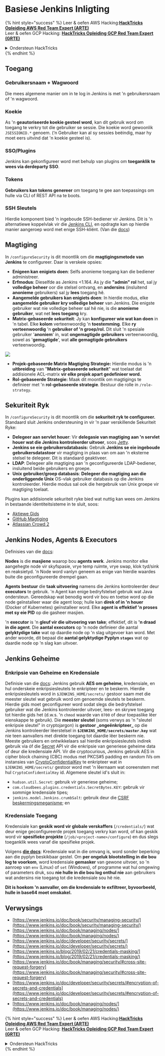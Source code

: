 # Basiese Jenkins Inligting

{% hint style="success" %}
Leer & oefen AWS Hacking:<img src="../../.gitbook/assets/image (1) (1).png" alt="" data-size="line">[**HackTricks Opleiding AWS Red Team Expert (ARTE)**](https://training.hacktricks.xyz/courses/arte)<img src="../../.gitbook/assets/image (1) (1).png" alt="" data-size="line">\
Leer & oefen GCP Hacking: <img src="../../.gitbook/assets/image (2).png" alt="" data-size="line">[**HackTricks Opleiding GCP Red Team Expert (GRTE)**<img src="../../.gitbook/assets/image (2).png" alt="" data-size="line">](https://training.hacktricks.xyz/courses/grte)

<details>

<summary>Ondersteun HackTricks</summary>

* Kyk na die [**subskripsie planne**](https://github.com/sponsors/carlospolop)!
* **Sluit aan by die** 💬 [**Discord groep**](https://discord.gg/hRep4RUj7f) of die [**telegram groep**](https://t.me/peass) of **volg** ons op **Twitter** 🐦 [**@hacktricks\_live**](https://twitter.com/hacktricks\_live)**.**
* **Deel hacking truuks deur PRs in te dien na die** [**HackTricks**](https://github.com/carlospolop/hacktricks) en [**HackTricks Cloud**](https://github.com/carlospolop/hacktricks-cloud) github repos.

</details>
{% endhint %}

## Toegang

### Gebruikersnaam + Wagwoord

Die mees algemene manier om in te log in Jenkins is met 'n gebruikersnaam of 'n wagwoord.

### Koekie

As 'n **geautoriseerde koekie gesteel word**, kan dit gebruik word om toegang te verkry tot die gebruiker se sessie. Die koekie word gewoonlik `JSESSIONID.*` genoem. (‘n Gebruiker kan al sy sessies beëindig, maar hy moet eers uitvind dat 'n koekie gesteel is).

### SSO/Plugins

Jenkins kan gekonfigureer word met behulp van plugins om **toeganklik te wees via derdeparty SSO**.

### Tokens

**Gebruikers kan tokens genereer** om toegang te gee aan toepassings om hulle via CLI of REST API na te boots.

### SSH Sleutels

Hierdie komponent bied 'n ingeboude SSH-bediener vir Jenkins. Dit is 'n alternatiewe koppelvlak vir die [Jenkins CLI](https://www.jenkins.io/doc/book/managing/cli/), en opdragte kan op hierdie manier aangeroep word met enige SSH-kliënt. (Van die [docs](https://plugins.jenkins.io/sshd/))

## Magtiging

In `/configureSecurity` is dit moontlik om die **magtigingsmetode van Jenkins** te configureer. Daar is verskeie opsies:

* **Enigeen kan enigiets doen**: Selfs anonieme toegang kan die bediener administreer.
* **Erfmodus**: Dieselfde as Jenkins <1.164. As jy die **"admin" rol** het, sal jy **volledige beheer** oor die stelsel ontvang, en **andersins** (insluitend **anonieme** gebruikers) sal jy **lees** toegang hê.
* **Aangemelde gebruikers kan enigiets doen**: In hierdie modus, elke **aangemelde gebruiker kry volledige beheer** van Jenkins. Die enigste gebruiker wat nie volledige beheer sal hê nie, is die **anonieme gebruiker**, wat net **lees toegang** kry.
* **Matrix-gebaseerde sekuriteit**: Jy kan **konfigureer wie wat kan doen** in 'n tabel. Elke **kolom** verteenwoordig 'n **toestemming**. Elke **ry** **verteenwoordig** 'n **gebruiker of 'n groep/rol.** Dit sluit 'n spesiale gebruiker '**anoniem**' in, wat **ongemagtigde gebruikers** verteenwoordig, sowel as '**gemagtigde**', wat **alle gemagtigde gebruikers** verteenwoordig.

![](<../../.gitbook/assets/image (149).png>)

* **Projek-gebaseerde Matrix Magtiging Strategie:** Hierdie modus is 'n **uitbreiding** van "**Matrix-gebaseerde sekuriteit**" wat toelaat dat addisionele ACL-matrix **vir elke projek apart gedefinieer word.**
* **Rol-gebaseerde Strategie:** Maak dit moontlik om magtigings te definieer met 'n **rol-gebaseerde strategie**. Bestuur die rolle in `/role-strategy`.

## **Sekuriteit Ryk**

In `/configureSecurity` is dit moontlik om die **sekuriteit ryk te configureer.** Standaard sluit Jenkins ondersteuning in vir 'n paar verskillende Sekuriteit Ryke:

* **Delegeer aan servlet houer**: Vir **delegasie van magtiging aan 'n servlet houer wat die Jenkins kontroleerder uitvoer**, soos [Jetty](https://www.eclipse.org/jetty/).
* **Jenkins se eie gebruikersdatabasis:** Gebruik **Jenkins se eie ingeboude gebruikersdatastoor** vir magtiging in plaas van om aan 'n eksterne stelsel te delegeer. Dit is standaard geaktiveer.
* **LDAP**: Delegeer alle magtiging aan 'n geconfigureerde LDAP-bediener, insluitend beide gebruikers en groepe.
* **Unix gebruiker/groep databasis**: **Delegeer die magtiging aan die onderliggende Unix** OS-vlak gebruiker databasis op die Jenkins kontroleerder. Hierdie modus sal ook die hergebruik van Unix groepe vir magtiging toelaat.

Plugins kan addisionele sekuriteit ryke bied wat nuttig kan wees om Jenkins in bestaande identiteitsisteme in te sluit, soos:

* [Aktiewe Gids](https://plugins.jenkins.io/active-directory)
* [GitHub Magtiging](https://plugins.jenkins.io/github-oauth)
* [Atlassian Crowd 2](https://plugins.jenkins.io/crowd2)

## Jenkins Nodes, Agents & Executors

Definisies van die [docs](https://www.jenkins.io/doc/book/managing/nodes/):

**Nodes** is die **masjiene** waarop bou **agents werk**. Jenkins monitor elke aangehegte node vir skyfspasie, vrye temp ruimte, vrye swap, klok tyd/sink en reaksietyd. 'n Node word vanlyn geneem as enige van hierdie waardes buite die geconfigureerde drempel gaan.

**Agents** **bestuur** die **taak uitvoering** namens die Jenkins kontroleerder deur **executors** te gebruik. 'n Agent kan enige bedryfstelsel gebruik wat Java ondersteun. Gereedskap wat benodig word vir bou en toetse word op die node geïnstalleer waar die agent loop; hulle kan **direk of in 'n houer** (Docker of Kubernetes) geïnstalleer word. Elke **agent is effektief 'n proses met sy eie PID** op die gasheer masjien.

'n **executor** is 'n **gleuf vir die uitvoering van take**; effektief, dit is **'n draad in die agent**. Die **aantal executors** op 'n node definieer die aantal **gelyktydige take** wat op daardie node op 'n slag uitgevoer kan word. Met ander woorde, dit bepaal die **aantal gelyktydige Pyplyn `stages`** wat op daardie node op 'n slag kan uitvoer.

## Jenkins Geheime

### Enkripsie van Geheime en Kredensiale

Definisie van die [docs](https://www.jenkins.io/doc/developer/security/secrets/#encryption-of-secrets-and-credentials): Jenkins gebruik **AES om geheime**, kredensiale, en hul onderskeie enkripsiesleutels te enkripteer en te beskerm. Hierdie enkripsiesleutels word in `$JENKINS_HOME/secrets/` gestoor saam met die meester sleutel wat gebruik word om genoemde sleutels te beskerm. Hierdie gids moet geconfigureer word sodat slegs die bedryfstelsel gebruiker wat die Jenkins kontroleerder uitvoer, lees- en skrywe toegang tot hierdie gids het (d.w.s. 'n `chmod` waarde van `0700` of deur toepaslike lêer eienskappe te gebruik). Die **meester sleutel** (soms verwys as 'n "sleutel enkripsie sleutel" in cryptojargon) is **gestoor \_ongeënkripteer\_** op die Jenkins kontroleerder lêerstelsel in **`$JENKINS_HOME/secrets/master.key`** wat nie teen aanvallers met direkte toegang tot daardie lêer beskerm nie. Meeste gebruikers en ontwikkelaars sal hierdie enkripsiesleutels indirek gebruik via óf die [Secret](https://javadoc.jenkins.io/byShortName/Secret) API vir die enkripsie van generiese geheime data of deur die kredensiale API. Vir die cryptocurious, Jenkins gebruik AES in cipher block chaining (CBC) modus met PKCS#5 padding en random IVs om instansies van [CryptoConfidentialKey](https://javadoc.jenkins.io/byShortName/CryptoConfidentialKey) te enkripteer wat in `$JENKINS_HOME/secrets/` gestoor word met 'n lêernaam wat ooreenstem met hul `CryptoConfidentialKey` id. Algemene sleutel id's sluit in:

* `hudson.util.Secret`: gebruik vir generiese geheime;
* `com.cloudbees.plugins.credentials.SecretBytes.KEY`: gebruik vir sommige kredensiale tipes;
* `jenkins.model.Jenkins.crumbSalt`: gebruik deur die [CSRF beskermingsmeganisme](https://www.jenkins.io/doc/book/managing/security/#cross-site-request-forgery); en

### Kredensiale Toegang

Kredensiale kan **geskik word vir globale verskaffers** (`/credentials/`) wat deur enige geconfigureerde projek toegang verkry kan word, of kan geskik word vir **spesifieke projekte** (`/job/<project-name>/configure`) en dus slegs toeganklik wees vanaf die spesifieke projek.

Volgens [**die docs**](https://www.jenkins.io/blog/2019/02/21/credentials-masking/): Kredensiale wat in die omvang is, word sonder beperking aan die pyplyn beskikbaar gestel. Om **per ongeluk blootstelling in die bou log te voorkom**, word kredensiale **gemasker** van gewone uitvoer, so 'n aanroep van `env` (Linux) of `set` (Windows), of programme wat hul omgewing of parameters druk, sou **nie hulle in die bou log onthul nie** aan gebruikers wat andersins nie toegang tot die kredensiale sou hê nie.

**Dit is hoekom 'n aanvaller, om die kredensiale te exfiltreer, byvoorbeeld, hulle in base64 moet omskakel.**

## Verwysings

* [https://www.jenkins.io/doc/book/security/managing-security/](https://www.jenkins.io/doc/book/security/managing-security/)
* [https://www.jenkins.io/doc/book/managing/nodes/](https://www.jenkins.io/doc/book/managing/nodes/)
* [https://www.jenkins.io/doc/developer/security/secrets/](https://www.jenkins.io/doc/developer/security/secrets/)
* [https://www.jenkins.io/blog/2019/02/21/credentials-masking/](https://www.jenkins.io/blog/2019/02/21/credentials-masking/)
* [https://www.jenkins.io/doc/book/managing/security/#cross-site-request-forgery](https://www.jenkins.io/doc/book/managing/security/#cross-site-request-forgery)
* [https://www.jenkins.io/doc/developer/security/secrets/#encryption-of-secrets-and-credentials](https://www.jenkins.io/doc/developer/security/secrets/#encryption-of-secrets-and-credentials)
* [https://www.jenkins.io/doc/book/managing/nodes/](https://www.jenkins.io/doc/book/managing/nodes/)

{% hint style="success" %}
Leer & oefen AWS Hacking:<img src="../../.gitbook/assets/image (1) (1).png" alt="" data-size="line">[**HackTricks Opleiding AWS Red Team Expert (ARTE)**](https://training.hacktricks.xyz/courses/arte)<img src="../../.gitbook/assets/image (1) (1).png" alt="" data-size="line">\
Leer & oefen GCP Hacking: <img src="../../.gitbook/assets/image (2).png" alt="" data-size="line">[**HackTricks Opleiding GCP Red Team Expert (GRTE)**<img src="../../.gitbook/assets/image (2).png" alt="" data-size="line">](https://training.hacktricks.xyz/courses/grte)

<details>

<summary>Ondersteun HackTricks</summary>

* Kyk na die [**subskripsie planne**](https://github.com/sponsors/carlospolop)!
* **Sluit aan by die** 💬 [**Discord groep**](https://discord.gg/hRep4RUj7f) of die [**telegram groep**](https://t.me/peass) of **volg** ons op **Twitter** 🐦 [**@hacktricks\_live**](https://twitter.com/hacktricks\_live)**.**
* **Deel hacking truuks deur PRs in te dien na die** [**HackTricks**](https://github.com/carlospolop/hacktricks) en [**HackTricks Cloud**](https://github.com/carlospolop/hacktricks-cloud) github repos.

</details>
{% endhint %}
